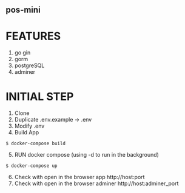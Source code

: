 ## pos-mini

# FEATURES
1. go gin
2. gorm
3. postgreSQL
4. adminer

# INITIAL STEP
1. Clone
2. Duplicate .env.example -> .env
3. Modify .env
4. Build App
```
$ docker-compose build
```
5. RUN docker compose (using -d to run in the background)
```
$ docker-compose up
```
6. Check with open in the browser app http://host:port
6. Check with open in the browser adminer http://host:adminer_port
